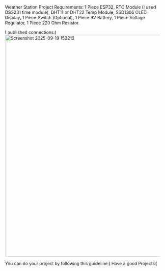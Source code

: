 Weather Station Project Requirements: 
1 Piece ESP32, 
RTC Module (I used DS3231 time module),
DHT11 or DHT22 Temp Module,
SSD1306 OLED Display,
1 Piece Switch (Optional),
1 Piece 9V Battery,
1 Piece Voltage Regulator,
1 Piece 220 Ohm Resistor.

I published connections:)<img width="1016" height="721" alt="Screenshot 2025-09-19 152212" src="https://github.com/user-attachments/assets/9e6fec48-554b-4d4c-a2b7-e07acbc854c4" />

You can do your project by following this guideline:) 
Have a good Projects:)
